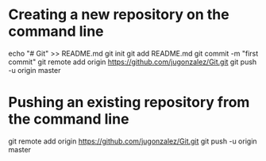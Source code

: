 
Creating a new repository on the command line
======
echo "# Git" >> README.md
git init
git add README.md
git commit -m "first commit"
git remote add origin https://github.com/jugonzalez/Git.git
git push -u origin master

Pushing an existing repository from the command line
======
git remote add origin https://github.com/jugonzalez/Git.git
git push -u origin master
